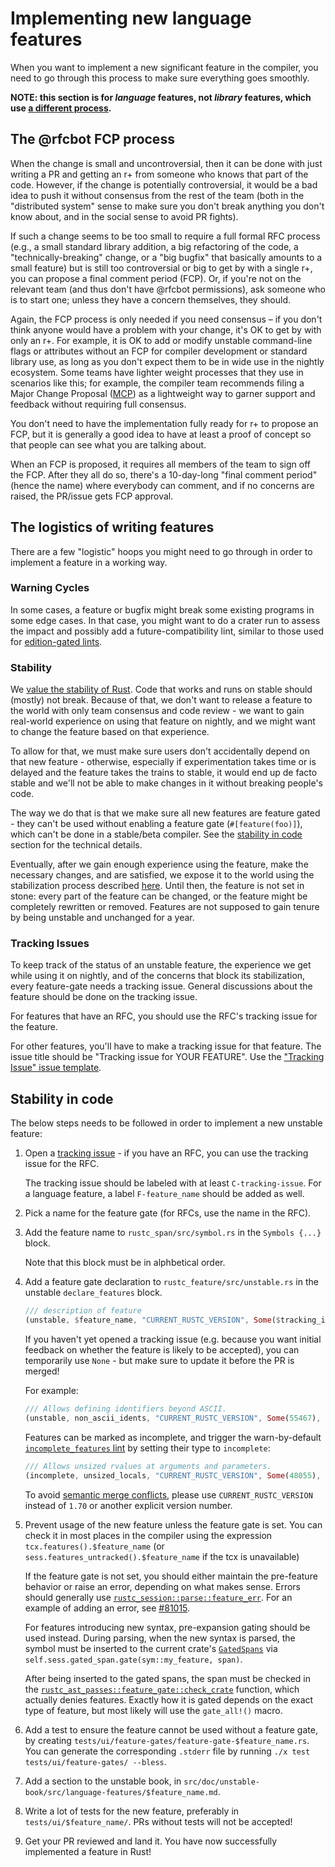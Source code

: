 # Implementing new language features

<!-- toc -->

When you want to implement a new significant feature in the compiler,
you need to go through this process to make sure everything goes
smoothly.

**NOTE: this section is for *language* features, not *library* features,
which use [a different process].**

[a different process]: ./stability.md

## The @rfcbot FCP process

When the change is small and uncontroversial, then it can be done
with just writing a PR and getting an r+ from someone who knows that
part of the code. However, if the change is potentially controversial,
it would be a bad idea to push it without consensus from the rest
of the team (both in the "distributed system" sense to make sure
you don't break anything you don't know about, and in the social
sense to avoid PR fights).

If such a change seems to be too small to require a full formal RFC process
(e.g., a small standard library addition, a big refactoring of the code, a
"technically-breaking" change, or a "big bugfix" that basically amounts to a
small feature) but is still too controversial or big to get by with a single r+,
you can propose a final comment period (FCP). Or, if you're not on the relevant
team (and thus don't have @rfcbot permissions), ask someone who is to start one;
unless they have a concern themselves, they should.

Again, the FCP process is only needed if you need consensus – if you
don't think anyone would have a problem with your change, it's OK to
get by with only an r+. For example, it is OK to add or modify
unstable command-line flags or attributes without an FCP for
compiler development or standard library use, as long as you don't
expect them to be in wide use in the nightly ecosystem.
Some teams have lighter weight processes that they use in scenarios
like this; for example, the compiler team recommends
filing a Major Change Proposal ([MCP][mcp]) as a lightweight way to
garner support and feedback without requiring full consensus.

[mcp]: https://forge.rust-lang.org/compiler/mcp.html#public-facing-changes-require-rfcbot-fcp

You don't need to have the implementation fully ready for r+ to propose an FCP,
but it is generally a good idea to have at least a proof
of concept so that people can see what you are talking about.

When an FCP is proposed, it requires all members of the team to sign off the
FCP. After they all do so, there's a 10-day-long "final comment period" (hence
the name) where everybody can comment, and if no concerns are raised, the
PR/issue gets FCP approval.

## The logistics of writing features

There are a few "logistic" hoops you might need to go through in
order to implement a feature in a working way.

### Warning Cycles

In some cases, a feature or bugfix might break some existing programs
in some edge cases. In that case, you might want to do a crater run
to assess the impact and possibly add a future-compatibility lint,
similar to those used for
[edition-gated lints](diagnostics.md#edition-gated-lints).

### Stability

We [value the stability of Rust]. Code that works and runs on stable
should (mostly) not break. Because of that, we don't want to release
a feature to the world with only team consensus and code review -
we want to gain real-world experience on using that feature on nightly,
and we might want to change the feature based on that experience.

To allow for that, we must make sure users don't accidentally depend
on that new feature - otherwise, especially if experimentation takes
time or is delayed and the feature takes the trains to stable,
it would end up de facto stable and we'll not be able to make changes
in it without breaking people's code.

The way we do that is that we make sure all new features are feature
gated - they can't be used without enabling a feature gate
(`#[feature(foo)]`), which can't be done in a stable/beta compiler.
See the [stability in code] section for the technical details.

Eventually, after we gain enough experience using the feature,
make the necessary changes, and are satisfied, we expose it to
the world using the stabilization process described [here].
Until then, the feature is not set in stone: every part of the
feature can be changed, or the feature might be completely
rewritten or removed. Features are not supposed to gain tenure
by being unstable and unchanged for a year.

###  Tracking Issues

To keep track of the status of an unstable feature, the
experience we get while using it on nightly, and of the
concerns that block its stabilization, every feature-gate
needs a tracking issue. General discussions about the feature should be done on the tracking issue.

For features that have an RFC, you should use the RFC's
tracking issue for the feature.

For other features, you'll have to make a tracking issue
for that feature. The issue title should be "Tracking issue
for YOUR FEATURE". Use the ["Tracking Issue" issue template][template].

[template]: https://github.com/rust-lang/rust/issues/new?template=tracking_issue.md

##  Stability in code

The below steps needs to be followed in order to implement
a new unstable feature:

1. Open a [tracking issue] -
   if you have an RFC, you can use the tracking issue for the RFC.

   The tracking issue should be labeled with at least `C-tracking-issue`.
   For a language feature, a label `F-feature_name` should be added as well.

1. Pick a name for the feature gate (for RFCs, use the name
   in the RFC).

1. Add the feature name to `rustc_span/src/symbol.rs` in the `Symbols {...}` block.

   Note that this block must be in alphbetical order.

1. Add a feature gate declaration to `rustc_feature/src/unstable.rs` in the unstable
   `declare_features` block.

   ```rust ignore
   /// description of feature
   (unstable, $feature_name, "CURRENT_RUSTC_VERSION", Some($tracking_issue_number))
   ```

   If you haven't yet
   opened a tracking issue (e.g. because you want initial feedback on whether the feature is likely
   to be accepted), you can temporarily use `None` - but make sure to update it before the PR is
   merged!

   For example:

   ```rust ignore
   /// Allows defining identifiers beyond ASCII.
   (unstable, non_ascii_idents, "CURRENT_RUSTC_VERSION", Some(55467), None),
   ```

   Features can be marked as incomplete, and trigger the warn-by-default [`incomplete_features`
   lint]
   by setting their type to `incomplete`:

   [`incomplete_features` lint]: https://doc.rust-lang.org/rustc/lints/listing/warn-by-default.html#incomplete-features

   ```rust ignore
   /// Allows unsized rvalues at arguments and parameters.
   (incomplete, unsized_locals, "CURRENT_RUSTC_VERSION", Some(48055), None),
   ```

   To avoid [semantic merge conflicts], please use `CURRENT_RUSTC_VERSION` instead of `1.70` or
   another explicit version number.

   [semantic merge conflicts]: https://bors.tech/essay/2017/02/02/pitch/

1. Prevent usage of the new feature unless the feature gate is set.
   You can check it in most places in the compiler using the
   expression `tcx.features().$feature_name` (or
   `sess.features_untracked().$feature_name` if the
   tcx is unavailable)

    If the feature gate is not set, you should either maintain
    the pre-feature behavior or raise an error, depending on
    what makes sense. Errors should generally use [`rustc_session::parse::feature_err`].
    For an example of adding an error, see [#81015].

   For features introducing new syntax, pre-expansion gating should be used instead.
   During parsing, when the new syntax is parsed, the symbol must be inserted to the
   current crate's [`GatedSpans`] via `self.sess.gated_span.gate(sym::my_feature, span)`. 
   
   After being inserted to the gated spans, the span must be checked in the 
   [`rustc_ast_passes::feature_gate::check_crate`] function, which actually denies
   features. Exactly how it is gated depends on the exact type of feature, but most 
   likely will use the `gate_all!()` macro. 

1. Add a test to ensure the feature cannot be used without
   a feature gate, by creating `tests/ui/feature-gates/feature-gate-$feature_name.rs`.
   You can generate the corresponding `.stderr` file by running `./x test 
tests/ui/feature-gates/ --bless`.

1. Add a section to the unstable book, in
   `src/doc/unstable-book/src/language-features/$feature_name.md`.

1. Write a lot of tests for the new feature, preferably in `tests/ui/$feature_name/`.
   PRs without tests will not be accepted!

1. Get your PR reviewed and land it. You have now successfully
   implemented a feature in Rust!

[`GatedSpans`]: https://doc.rust-lang.org/nightly/nightly-rustc/rustc_session/parse/struct.GatedSpans.html
[#81015]: https://github.com/rust-lang/rust/pull/81015
[`rustc_session::parse::feature_err`]: https://doc.rust-lang.org/nightly/nightly-rustc/rustc_session/parse/fn.feature_err.html
[`rustc_ast_passes::feature_gate::check_crate`]: https://doc.rust-lang.org/nightly/nightly-rustc/rustc_ast_passes/feature_gate/fn.check_crate.html
[value the stability of Rust]: https://github.com/rust-lang/rfcs/blob/master/text/1122-language-semver.md
[stability in code]: #stability-in-code
[here]: ./stabilization_guide.md
[tracking issue]: #tracking-issues
[add-feature-gate]: ./feature-gates.md#adding-a-feature-gate
